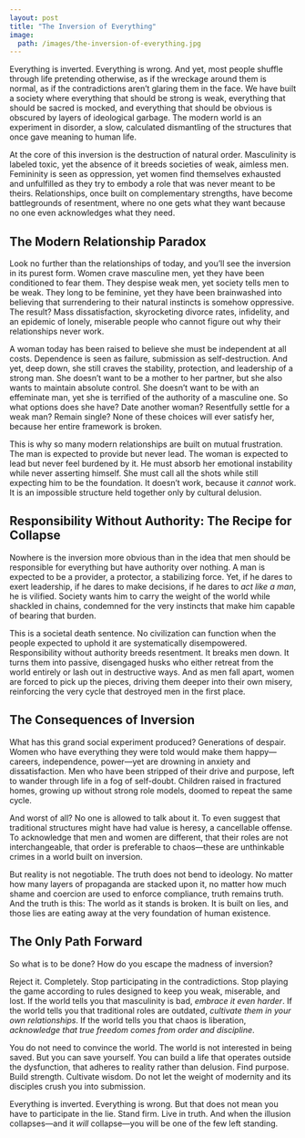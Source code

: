 ```yaml
---
layout: post
title: "The Inversion of Everything"
image:
  path: /images/the-inversion-of-everything.jpg
---
```


Everything is inverted. Everything is wrong. And yet, most people shuffle through life pretending otherwise, as if the wreckage around them is normal, as if the contradictions aren’t glaring them in the face. We have built a society where everything that should be strong is weak, everything that should be sacred is mocked, and everything that should be obvious is obscured by layers of ideological garbage. The modern world is an experiment in disorder, a slow, calculated dismantling of the structures that once gave meaning to human life.

At the core of this inversion is the destruction of natural order. Masculinity is labeled toxic, yet the absence of it breeds societies of weak, aimless men. Femininity is seen as oppression, yet women find themselves exhausted and unfulfilled as they try to embody a role that was never meant to be theirs. Relationships, once built on complementary strengths, have become battlegrounds of resentment, where no one gets what they want because no one even acknowledges what they need.

## The Modern Relationship Paradox

Look no further than the relationships of today, and you’ll see the inversion in its purest form. Women crave masculine men, yet they have been conditioned to fear them. They despise weak men, yet society tells men to be weak. They long to be feminine, yet they have been brainwashed into believing that surrendering to their natural instincts is somehow oppressive. The result? Mass dissatisfaction, skyrocketing divorce rates, infidelity, and an epidemic of lonely, miserable people who cannot figure out why their relationships never work.

A woman today has been raised to believe she must be independent at all costs. Dependence is seen as failure, submission as self-destruction. And yet, deep down, she still craves the stability, protection, and leadership of a strong man. She doesn’t want to be a mother to her partner, but she also wants to maintain absolute control. She doesn’t want to be with an effeminate man, yet she is terrified of the authority of a masculine one. So what options does she have? Date another woman? Resentfully settle for a weak man? Remain single? None of these choices will ever satisfy her, because her entire framework is broken.

This is why so many modern relationships are built on mutual frustration. The man is expected to provide but never lead. The woman is expected to lead but never feel burdened by it. He must absorb her emotional instability while never asserting himself. She must call all the shots while still expecting him to be the foundation. It doesn’t work, because it *cannot* work. It is an impossible structure held together only by cultural delusion.

## Responsibility Without Authority: The Recipe for Collapse

Nowhere is the inversion more obvious than in the idea that men should be responsible for everything but have authority over nothing. A man is expected to be a provider, a protector, a stabilizing force. Yet, if he dares to exert leadership, if he dares to make decisions, if he dares to *act like a man*, he is vilified. Society wants him to carry the weight of the world while shackled in chains, condemned for the very instincts that make him capable of bearing that burden.

This is a societal death sentence. No civilization can function when the people expected to uphold it are systematically disempowered. Responsibility without authority breeds resentment. It breaks men down. It turns them into passive, disengaged husks who either retreat from the world entirely or lash out in destructive ways. And as men fall apart, women are forced to pick up the pieces, driving them deeper into their own misery, reinforcing the very cycle that destroyed men in the first place.

## The Consequences of Inversion

What has this grand social experiment produced? Generations of despair. Women who have everything they were told would make them happy—careers, independence, power—yet are drowning in anxiety and dissatisfaction. Men who have been stripped of their drive and purpose, left to wander through life in a fog of self-doubt. Children raised in fractured homes, growing up without strong role models, doomed to repeat the same cycle.

And worst of all? No one is allowed to talk about it. To even suggest that traditional structures might have had value is heresy, a cancellable offense. To acknowledge that men and women are different, that their roles are not interchangeable, that order is preferable to chaos—these are unthinkable crimes in a world built on inversion.

But reality is not negotiable. The truth does not bend to ideology. No matter how many layers of propaganda are stacked upon it, no matter how much shame and coercion are used to enforce compliance, truth remains truth. And the truth is this: The world as it stands is broken. It is built on lies, and those lies are eating away at the very foundation of human existence.

## The Only Path Forward

So what is to be done? How do you escape the madness of inversion?

Reject it. Completely. Stop participating in the contradictions. Stop playing the game according to rules designed to keep you weak, miserable, and lost. If the world tells you that masculinity is bad, *embrace it even harder*. If the world tells you that traditional roles are outdated, *cultivate them in your own relationships*. If the world tells you that chaos is liberation, *acknowledge that true freedom comes from order and discipline*.

You do not need to convince the world. The world is not interested in being saved. But you can save yourself. You can build a life that operates outside the dysfunction, that adheres to reality rather than delusion. Find purpose. Build strength. Cultivate wisdom. Do not let the weight of modernity and its disciples crush you into submission.

Everything is inverted. Everything is wrong. But that does not mean you have to participate in the lie. Stand firm. Live in truth. And when the illusion collapses—and it *will* collapse—you will be one of the few left standing.